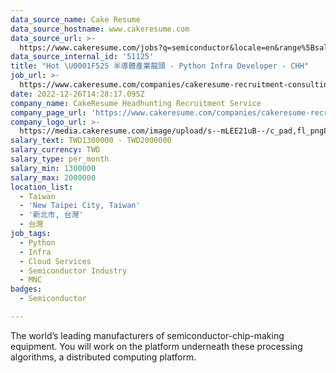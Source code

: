 ```yaml
---
data_source_name: Cake Resume
data_source_hostname: www.cakeresume.com
data_source_url: >-
  https://www.cakeresume.com/jobs?q=semiconductor&locale=en&range%5Bsalary_range%5D%5Bmin%5D=1000000
data_source_internal_id: '51125'
title: "Hot \U0001F525 半導體產業龍頭 - Python Infra Developer - CHH"
job_url: >-
  https://www.cakeresume.com/companies/cakeresume-recruitment-consulting/jobs/a84162
date: 2022-12-26T14:28:17.095Z
company_name: CakeResume Headhunting Recruitment Service
company_page_url: 'https://www.cakeresume.com/companies/cakeresume-recruitment-consulting'
company_logo_url: >-
  https://media.cakeresume.com/image/upload/s--mLEE21uB--/c_pad,fl_png8,h_200,w_200/v1620881212/vdbipassrdfr8omwzeq6.png
salary_text: TWD1300000 - TWD2000000
salary_currency: TWD
salary_type: per_month
salary_min: 1300000
salary_max: 2000000
location_list:
  - Taiwan
  - 'New Taipei City, Taiwan'
  - '新北市, 台灣'
  - 台灣
job_tags:
  - Python
  - Infra
  - Cloud Services
  - Semiconductor Industry
  - MNC
badges:
  - Semiconductor

---
```


The world’s leading manufacturers of semiconductor-chip-making equipment. You will work on the platform underneath these processing algorithms, a distributed computing platform.